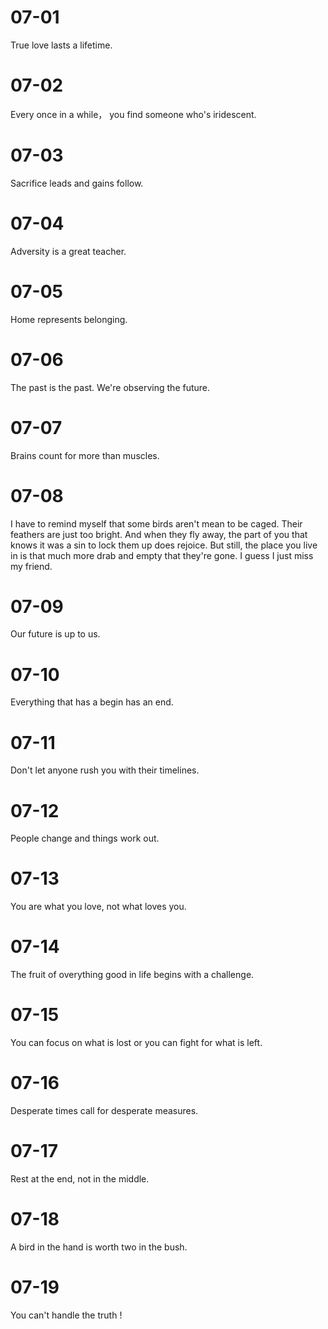 # 07-01

True love lasts a lifetime.

# 07-02

Every once in a while， you find someone who's iridescent.

# 07-03

Sacrifice leads and gains follow.

# 07-04

Adversity is a great teacher.

# 07-05

Home represents belonging.

# 07-06

The past is the past. We're observing the future.

# 07-07

Brains count for more than muscles.

# 07-08

I have to remind myself that some birds aren't mean to be caged. Their feathers are just too bright. And when they fly away, the part of you that knows it was a sin to lock them up does rejoice. But still, the place you live in is that much more drab and empty that they're gone. I guess I just miss my friend.

# 07-09

Our future is up to us.

# 07-10

Everything that has a begin has an end.

# 07-11

Don't let anyone rush you with their timelines.

# 07-12

People change and things work out.

# 07-13

You are what you love, not what loves you.

# 07-14

The fruit of overything good in life begins with a challenge.

# 07-15

You can focus on what is lost or you can fight for what is left.

# 07-16

Desperate times call for desperate measures.

# 07-17

Rest at the end, not in the middle.

# 07-18

A bird in the hand is worth two in the bush.

# 07-19

You can't handle the truth !